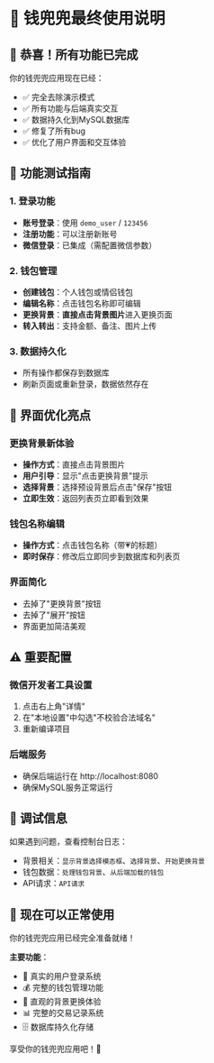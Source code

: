 # 🎯 钱兜兜最终使用说明

## 🎉 恭喜！所有功能已完成

你的钱兜兜应用现在已经：
- ✅ 完全去除演示模式
- ✅ 所有功能与后端真实交互
- ✅ 数据持久化到MySQL数据库
- ✅ 修复了所有bug
- ✅ 优化了用户界面和交互体验

## 🧪 功能测试指南

### 1. 登录功能
- **账号登录**：使用 `demo_user` / `123456`
- **注册功能**：可以注册新账号
- **微信登录**：已集成（需配置微信参数）

### 2. 钱包管理
- **创建钱包**：个人钱包或情侣钱包
- **编辑名称**：点击钱包名称即可编辑
- **更换背景**：**直接点击背景图片**进入更换页面
- **转入转出**：支持金额、备注、图片上传

### 3. 数据持久化
- 所有操作都保存到数据库
- 刷新页面或重新登录，数据依然存在

## 🎨 界面优化亮点

### 更换背景新体验
- **操作方式**：直接点击背景图片
- **用户引导**：显示"点击更换背景"提示
- **选择背景**：选择预设背景后点击"保存"按钮
- **立即生效**：返回列表页立即看到效果

### 钱包名称编辑
- **操作方式**：点击钱包名称（带💗的标题）
- **即时保存**：修改后立即同步到数据库和列表页

### 界面简化
- 去掉了"更换背景"按钮
- 去掉了"展开"按钮
- 界面更加简洁美观

## ⚠️ 重要配置

### 微信开发者工具设置
1. 点击右上角"详情"
2. 在"本地设置"中勾选"不校验合法域名"
3. 重新编译项目

### 后端服务
- 确保后端运行在 http://localhost:8080
- 确保MySQL服务正常运行

## 🔧 调试信息

如果遇到问题，查看控制台日志：
- 背景相关：`显示背景选择模态框`、`选择背景`、`开始更换背景`
- 钱包数据：`处理钱包背景`、`从后端加载的钱包`
- API请求：`API请求`

## 🚀 现在可以正常使用

你的钱兜兜应用已经完全准备就绪！

**主要功能**：
- 🔐 真实的用户登录系统
- 💰 完整的钱包管理功能
- 🎨 直观的背景更换体验
- 📊 完整的交易记录系统
- 🗄️ 数据库持久化存储

享受你的钱兜兜应用吧！🎊



